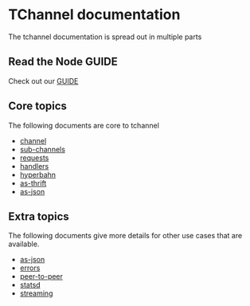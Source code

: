 # TChannel documentation

The tchannel documentation is spread out in multiple parts

## Read the Node GUIDE

Check out our [GUIDE](./GUIDE.md)

## Core topics

The following documents are core to tchannel

 - [channel](./channel.md)
 - [sub-channels](./sub-channels.md)
 - [requests](./requests.md)
 - [handlers](./handlers.md)
 - [hyperbahn](./hyperbahn.md)
 - [as-thrift](./as-thrift.md)
 - [as-json](./as-json.md)


## Extra topics

The following documents give more details for other use cases
that are available.

 - [as-json](./as-json.md)
 - [errors](./errors.md)
 - [peer-to-peer](./peer-to-peer.md)
 - [statsd](./statsd.md)
 - [streaming](./streaming.md)
